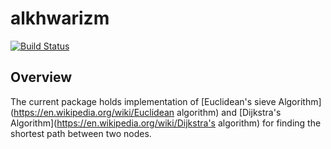# alkhwarizm

[![Build Status](https://travis-ci.com/shaiq681/alkhwarizm.svg?branch=master)](https://travis-ci.com/shaiq681/alkhwarizm)

## Overview

The current package holds implementation of [Euclidean's sieve Algorithm](https://en.wikipedia.org/wiki/Euclidean algorithm) and [Dijkstra's Algorithm](https://en.wikipedia.org/wiki/Dijkstra's algorithm) for finding the shortest path between two nodes.


